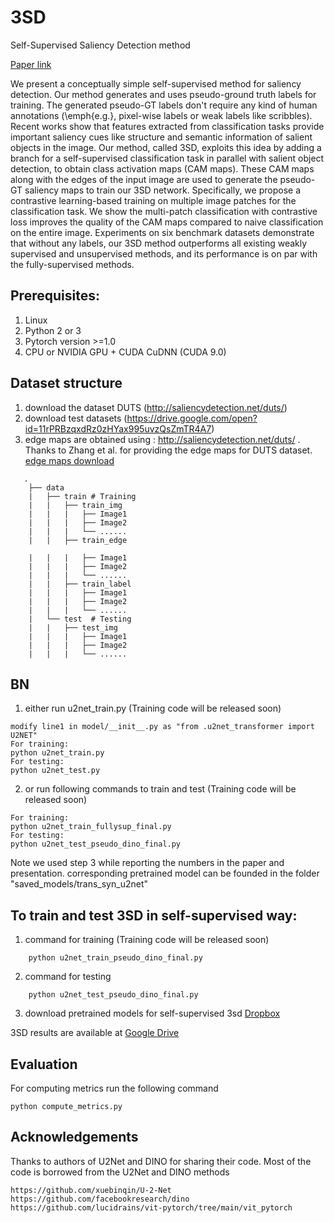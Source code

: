# 3SD
Self-Supervised Saliency Detection method

[Paper link](https://arxiv.org/pdf/2203.04478.pdf)

We present a conceptually simple  self-supervised method for saliency detection. Our method generates and uses pseudo-ground truth labels for training. The generated pseudo-GT labels don't require any kind of human annotations (\emph{e.g.}, pixel-wise labels or weak labels like scribbles).
Recent works show that features extracted from classification tasks provide important saliency cues like structure and semantic information of salient objects in the image. Our method, called 3SD, exploits this idea by adding a branch for a self-supervised classification task in parallel with salient object detection, to obtain class activation maps (CAM maps). These CAM maps along with the edges of the input image are used to generate the pseudo-GT saliency maps to train our 3SD network. Specifically, we propose a contrastive learning-based training on multiple image patches for the classification task. We show the multi-patch classification with contrastive loss improves the quality of the CAM maps compared to naive classification on the entire image. Experiments on six benchmark datasets demonstrate that without any labels, our 3SD method outperforms all existing weakly supervised and unsupervised methods, and its performance is on par with the fully-supervised methods.

## Prerequisites:
1. Linux
2. Python 2 or 3
3. Pytorch version >=1.0
4. CPU or NVIDIA GPU + CUDA CuDNN (CUDA 9.0)

## Dataset structure
1. download the dataset DUTS (http://saliencydetection.net/duts/)
2. download test datasets (https://drive.google.com/open?id=11rPRBzqxdRz0zHYax995uvzQsZmTR4A7)
3. edge maps are obtained using : http://saliencydetection.net/duts/ . Thanks to Zhang et al. for providing the edge maps for DUTS dataset. [edge maps download](https://drive.google.com/file/d/15uasGpd6fRUtpwo21LovFtzZBUh0zHF0/view?usp=sharing.)
```
   .
    ├── data 
    |   ├── train # Training  
    |   |   ├── train_img                 
    |   |   |   ├── Image1              
    |   |   |   ├── Image2           
    |   |   |   └── ......
    |   |   ├── train_edge          
    
    |   |   |   ├── Image1              
    |   |   |   ├── Image2           
    |   |   |   └── ......
    |   |   ├── train_label         
    |   |   |   ├── Image1              
    |   |   |   ├── Image2           
    |   |   |   └── ......
    |   └── test  # Testing
    |   |   ├── test_img                 
    |   |   |   ├── Image1              
    |   |   |   ├── Image2           
    |   |   |   └── ......
```

## BN

1. either run u2net_train.py (Training code will be released soon)
```
modify line1 in model/__init__.py as "from .u2net_transformer import U2NET"
For training:
python u2net_train.py
For testing:
python u2net_test.py
```
2. or run following commands to train and test (Training code will be released soon)
```
For training:
python u2net_train_fullysup_final.py
For testing:
python u2net_test_pseudo_dino_final.py
```
Note we used step 3 while reporting the numbers in the paper and presentation. corresponding pretrained model can be founded in the folder "saved_models/trans_syn_u2net"
## To train and test 3SD in self-supervised way:
1. command for training  (Training code will be released soon)
```
    python u2net_train_pseudo_dino_final.py
``` 
2. command for testing
```
    python u2net_test_pseudo_dino_final.py
```
3. download pretrained models for self-supervised 3sd [Dropbox](https://www.dropbox.com/sh/so5um1rfut30f03/AACSfTYBkJlExWjQ29Ovv7LAa?dl=0)

3SD results are available at [Google Drive](https://drive.google.com/file/d/1cVTZQmPitovx142pDMl3_l3KUAXNLjkB/view?usp=sharing)
## Evaluation
For computing metrics run the following command
```angular2html
python compute_metrics.py
```


## Acknowledgements
Thanks to authors of U2Net and DINO for sharing their code. Most of the code is borrowed from the U2Net and DINO methods
```
https://github.com/xuebinqin/U-2-Net
https://github.com/facebookresearch/dino
https://github.com/lucidrains/vit-pytorch/tree/main/vit_pytorch
```
